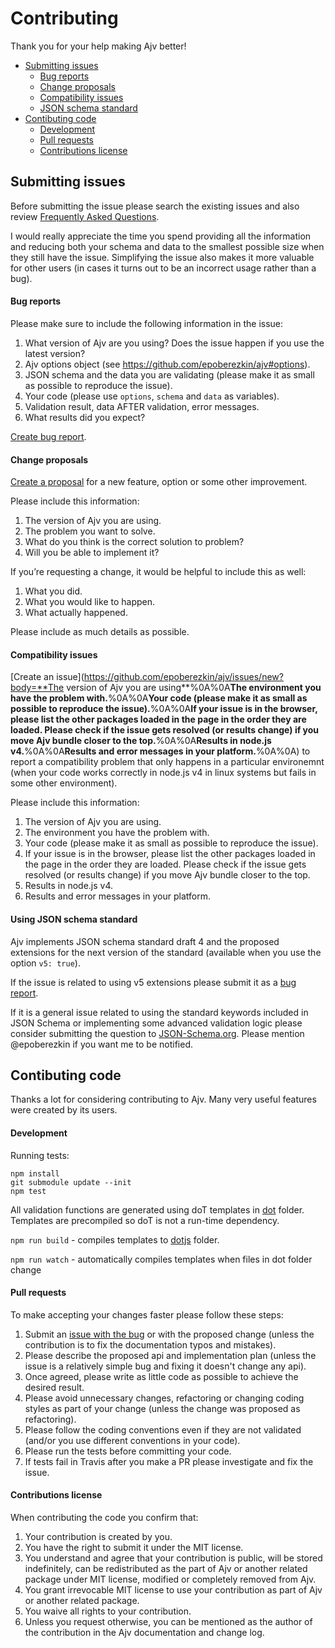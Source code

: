 # Contributing

Thank you for your help making Ajv better!

- [Submitting issues](#submitting-issues)
  - [Bug reports](#bug-reports)
  - [Change proposals](#changes)
  - [Compatibility issues](#compatibility)
  - [JSON schema standard](#json-schema)
- [Contibuting code](#contibuting-code)
  - [Development](#development)
  - [Pull requests](#pull-requests)
  - [Contributions license](#contributions-license)


## Submitting issues

Before submitting the issue please search the existing issues and also review [Frequently Asked Questions](https://github.com/epoberezkin/ajv/blob/master/FAQ.md).

I would really appreciate the time you spend providing all the information and reducing both your schema and data to the smallest possible size when they still have the issue. Simplifying the issue also makes it more valuable for other users (in cases it turns out to be an incorrect usage rather than a bug).


#### Bug reports

Please make sure to include the following information in the issue:

1. What version of Ajv are you using? Does the issue happen if you use the latest version?
2. Ajv options object (see https://github.com/epoberezkin/ajv#options).
3. JSON schema and the data you are validating (please make it as small as possible to reproduce the issue).
4. Your code (please use `options`, `schema` and `data` as variables).
5. Validation result, data AFTER validation, error messages.
6. What results did you expect?

[Create bug report](https://github.com/epoberezkin/ajv/issues/new).


#### <a name="changes"></a>Change proposals

[Create a proposal](https://github.com/epoberezkin/ajv/issues/new?body=**What%20version%20of%20Ajv%20you%20are%20you%20using%3F**%0A%0A**What%20problem%20do%20you%20want%20to%20solve%3F**%0A%0A**What%20do%20you%20think%20is%20the%20correct%20solution%20to%20problem?**%0A%0A**Will%20you%20be%20able%20to%20implement%20it%3F**%0A%0A) for a new feature, option or some other improvement.

Please include this information:

1. The version of Ajv you are using.
2. The problem you want to solve.
3. What do you think is the correct solution to problem?
4. Will you be able to implement it?

If you’re requesting a change, it would be helpful to include this as well:

1. What you did.
2. What you would like to happen.
3. What actually happened.

Please include as much details as possible.


#### <a name="compatibility"></a>Compatibility issues

[Create an issue](https://github.com/epoberezkin/ajv/issues/new?body=**The version of Ajv you are using**%0A%0A**The environment you have the problem with.**%0A%0A**Your code (please make it as small as possible to reproduce the issue).**%0A%0A**If your issue is in the browser, please list the other packages loaded in the page in the order they are loaded. Please check if the issue gets resolved (or results change) if you move Ajv bundle closer to the top.**%0A%0A**Results in node.js v4.**%0A%0A**Results and error messages in your platform.**%0A%0A) to report a compatibility problem that only happens in a particular environemnt (when your code works correctly in node.js v4 in linux systems but fails in some other environment).

Please include this information:

1. The version of Ajv you are using.
2. The environment you have the problem with.
3. Your code (please make it as small as possible to reproduce the issue).
4. If your issue is in the browser, please list the other packages loaded in the page in the order they are loaded. Please check if the issue gets resolved (or results change) if you move Ajv bundle closer to the top.
5. Results in node.js v4.
6. Results and error messages in your platform.


#### <a name="json-schema"></a>Using JSON schema standard

Ajv implements JSON schema standard draft 4 and the proposed extensions for the next version of the standard (available when you use the option `v5: true`).

If the issue is related to using v5 extensions please submit it as a [bug report](https://github.com/epoberezkin/ajv/issues/new).

If it is a general issue related to using the standard keywords included in JSON Schema or implementing some advanced validation logic please consider submitting the question to [JSON-Schema.org](https://github.com/json-schema-org/json-schema-spec/issues/new). Please mention @epoberezkin if you want me to be notified.


## Contibuting code

Thanks a lot for considering contributing to Ajv. Many very useful features were created by its users.

#### Development

Running tests:

```
npm install
git submodule update --init
npm test
```

All validation functions are generated using doT templates in [dot](https://github.com/epoberezkin/ajv/tree/master/lib/dot) folder. Templates are precompiled so doT is not a run-time dependency.

`npm run build` - compiles templates to [dotjs](https://github.com/epoberezkin/ajv/tree/master/lib/dotjs) folder.

`npm run watch` - automatically compiles templates when files in dot folder change


#### Pull requests

To make accepting your changes faster please follow these steps:

1. Submit an [issue with the bug](https://github.com/epoberezkin/ajv/issues/new) or with the proposed change (unless the contribution is to fix the documentation typos and mistakes).
2. Please describe the proposed api and implementation plan (unless the issue is a relatively simple bug and fixing it doesn't change any api).
3. Once agreed, please write as little code as possible to achieve the desired result.
4. Please avoid unnecessary changes, refactoring or changing coding styles as part of your change (unless the change was proposed as refactoring).
5. Please follow the coding conventions even if they are not validated (and/or you use different conventions in your code).
6. Please run the tests before committing your code.
7. If tests fail in Travis after you make a PR please investigate and fix the issue.


#### Contributions license

When contributing the code you confirm that:

1. Your contribution is created by you.
2. You have the right to submit it under the MIT license.
3. You understand and agree that your contribution is public, will be stored indefinitely, can be redistributed as the part of Ajv or another related package under MIT license, modified or completely removed from Ajv.
4. You grant irrevocable MIT license to use your contribution as part of Ajv or another related package.
5. You waive all rights to your contribution.
6. Unless you request otherwise, you can be mentioned as the author of the contribution in the Ajv documentation and change log.
